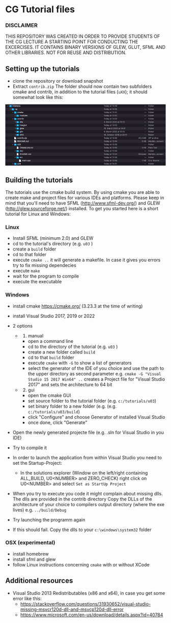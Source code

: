 # CG Tutorial files

### DISCLAIMER

THIS REPOSITORY WAS CREATED IN ORDER TO PROVIDE STUDENTS OF THE CG LECTURE A STARTING POINT FOR CONDUCTING THE EXCERCISES. IT CONTAINS
BINARY VERSIONS OF GLEW, GLUT, SFML AND OTHER LIBRARIES. NOT FOR REUSE AND DISTRIBUTION.

## Setting up the tutorials

- clone the repository or download snapshot
- Extract ```contrib.zip```  The folder should now contain two subfolders cmake and contrib, in addition to the tutorial files (```uXX```); it should somewhat look like this:

!["Folder"](./img/folder.png)

## Building the tutorials
The tutorials use the cmake build system. By using cmake you are able to create make and project files for various IDEs and platforms.
Please keep in mind that you'll need to have SFML (http://www.sfml-dev.org/) and GLEW (http://glew.sourceforge.net/) installed.
To get you started here is a short tutorial  for Linux and Windows:


### Linux
- Install SFML (minimum 2.0) and GLEW
- cd to the tutorial's directory (e.g. ```u03``` )
- create a ```build``` folder
- cd to that folder
- execute ```cmake ..```
  it will generate a makefile. In case it gives you errors try to fix missing dependecies
- execute ```make```
- wait for the program to compile
- execute the executable


### Windows

- install cmake https://cmake.org/ (3.23.3 at the time of writing)
- install Visual Studio 2017, 2019 or 2022
- 2 options
  - 1) manual
    - open a command line
    - cd to the directory of the tutorial (e.g. ```u03``` )
    - create a new folder called ```build```
    - cd to that ```build``` folder
    - execute ```cmake``` with ```-G``` to show a list of generators
    - select the generator of the IDE of you choice and use the path to the upper directory as second parameter
	     e.g. ```cmake -G "Visual Studio 15 2017 Win64" ..```
	      creates a Project file for "Visual Studio 2017" and sets the architecture to 64 bit
  - 2) gui
    - open the cmake GUI
    - set source folder to the tutorial folder (e.g. ```c:/tutorials/u03```)
    - set binary folder to a new folder (e.g. (e.g. ```c:/tutorials/u03/build```)
    - click "Configure" and choose Generator of installed Visual Studio
    - once done, click "Generate"

- Open the newly generated projecte file (e.g. .sln for Visual Studio in you IDE)
- Try to compile it
- In order to launch the application from within Visual Studio you need to set the Startup-Project:
	- In the solutions explorer (Window on the left/right containing ALL_BUILD, U0\<NUMBER\> and ZERO_CHECK) right click on U0\<NUMBER\> and select ```Set as StartUp Project```
- When you try to execute you code it might complain about missing dlls. The dlls are provided in the contrib directory
  Copy the DLLs of the architecture of your choice to compilers output directory (where the exe lives)
  e.g. ```../build/Debug```
- Try launching the programm again
- If this should fail. Copy the dlls to your ```c:\windows\system32``` folder

### OSX (experimental)

- install homebrew
- install sfml and glew
- follow Linux instructions concerning ```cmake``` with or without XCode

## Additional resources

- Visual Studio 2013 Redistributables (x86 and x64), in case you get some error like this:
  - https://stackoverflow.com/questions/31930652/visual-studio-missing-msvcr120d-dll-and-msvcp120d-dll-error
  - https://www.microsoft.com/en-us/download/details.aspx?id=40784

